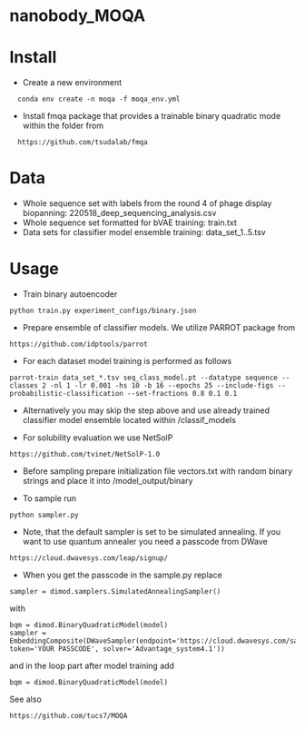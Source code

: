 # nanobody_MOQA


# Install

* Create a new environment

```
  conda env create -n moqa -f moqa_env.yml
```

* Install fmqa package that provides a trainable binary quadratic mode within the folder from

```
  https://github.com/tsudalab/fmqa
```

# Data

* Whole sequence set with labels from the round 4 of phage display biopanning: 220518_deep_sequencing_analysis.csv
* Whole sequence set formatted for bVAE training: train.txt
* Data sets for classifier model ensemble training: data_set_1..5.tsv


# Usage

* Train binary autoencoder

```
python train.py experiment_configs/binary.json
```

* Prepare ensemble of classifier models. We utilize PARROT package from

```
https://github.com/idptools/parrot
```

* For each dataset model training is performed as follows

```
parrot-train data_set_*.tsv seq_class_model.pt --datatype sequence --classes 2 -nl 1 -lr 0.001 -hs 10 -b 16 --epochs 25 --include-figs --probabilistic-classification --set-fractions 0.8 0.1 0.1
```

* Alternatively you may skip the step above and use already trained classifier model ensemble located within /classif_models

* For solubility evaluation we use NetSolP

```
https://github.com/tvinet/NetSolP-1.0
```  

* Before sampling prepare initialization file vectors.txt with random binary strings and place it into /model_output/binary

* To sample run

```
python sampler.py
```

* Note, that the default sampler is set to be simulated annealing. If you want to use quantum annealer you need a passcode from DWave

```
https://cloud.dwavesys.com/leap/signup/
```

* When you get the passcode in the sample.py replace

```
sampler = dimod.samplers.SimulatedAnnealingSampler()
```

with 

```
bqm = dimod.BinaryQuadraticModel(model)
sampler = EmbeddingComposite(DWaveSampler(endpoint='https://cloud.dwavesys.com/sapi', token='YOUR PASSCODE', solver='Advantage_system4.1'))
```

and in the loop part after model training add

```
bqm = dimod.BinaryQuadraticModel(model)
```

See also

```
https://github.com/tucs7/MOQA
```
